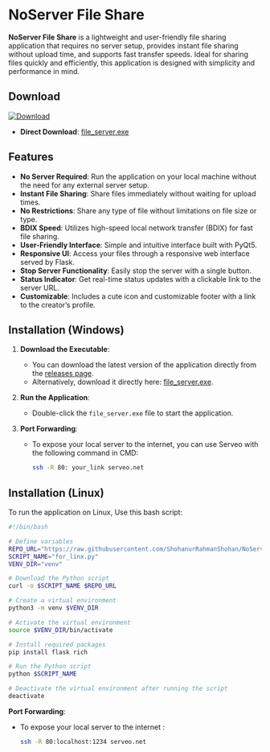 # NoServer File Share

**NoServer File Share** is a lightweight and user-friendly file sharing application that requires no server setup, provides instant file sharing without upload time, and supports fast transfer speeds. Ideal for sharing files quickly and efficiently, this application is designed with simplicity and performance in mind.

## Download

[![Download](https://img.icons8.com/ios-filled/50/000000/download.png)](https://github.com/ShohanurRahmanShohan/NoServer-File-Share/releases/download/exe/NoServerShare.exe)
- **Direct Download**: [file_server.exe](https://github.com/ShohanurRahmanShohan/NoServer-File-Share/releases/download/exe/NoServerShare.exe)

## Features

- **No Server Required**: Run the application on your local machine without the need for any external server setup.
- **Instant File Sharing**: Share files immediately without waiting for upload times.
- **No Restrictions**: Share any type of file without limitations on file size or type.
- **BDIX Speed**: Utilizes high-speed local network transfer (BDIX) for fast file sharing.
- **User-Friendly Interface**: Simple and intuitive interface built with PyQt5.
- **Responsive UI**: Access your files through a responsive web interface served by Flask.
- **Stop Server Functionality**: Easily stop the server with a single button.
- **Status Indicator**: Get real-time status updates with a clickable link to the server URL.
- **Customizable**: Includes a cute icon and customizable footer with a link to the creator’s profile.

## Installation (Windows)

1. **Download the Executable**:
   - You can download the latest version of the application directly from the [releases page](https://github.com/ShohanurRahmanShohan/NoServer-File-Share/releases).
   - Alternatively, download it directly here: [file_server.exe](https://github.com/ShohanurRahmanShohan/NoServer-File-Share/releases/download/exe/file_server.exe).

2. **Run the Application**:
   - Double-click the `file_server.exe` file to start the application.

3. **Port Forwarding**:
   - To expose your local server to the internet, you can use Serveo with the following command in CMD:
     ```bash
     ssh -R 80: your_link serveo.net
     ```

## Installation (Linux)

To run the application on Linux, Use this bash script:

```bash
#!/bin/bash

# Define variables
REPO_URL="https://raw.githubusercontent.com/ShohanurRahmanShohan/NoServer-File-Share/main/for_linx.py"
SCRIPT_NAME="for_linx.py"
VENV_DIR="venv"

# Download the Python script
curl -o $SCRIPT_NAME $REPO_URL

# Create a virtual environment
python3 -m venv $VENV_DIR

# Activate the virtual environment
source $VENV_DIR/bin/activate

# Install required packages
pip install flask rich

# Run the Python script
python $SCRIPT_NAME

# Deactivate the virtual environment after running the script
deactivate 
```
**Port Forwarding**:
   - To expose your local server to the internet :
     ```bash
     ssh -R 80:localhost:1234 serveo.net
     ```
